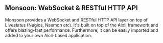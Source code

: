 Monsoon: WebSocket & RESTful HTTP API
---

Monsoon provides a WebSocket and RESTful HTTP API layer on top of Livestatus (Nagios, Naemon etc).
It's built on top of the Aioli framework and offers blazing-fast performance. Furthermore, it can
be easily imported and added to your own Aioli-based application.

